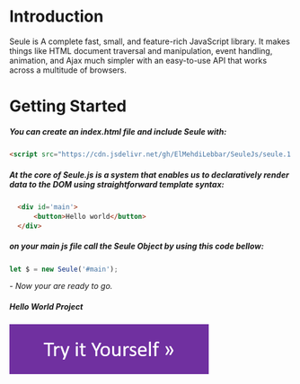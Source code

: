 # Introduction
Seule is A complete fast, small, and feature-rich JavaScript library. It makes things like HTML document traversal and manipulation, event handling, animation, and Ajax much simpler with an easy-to-use API that works across a multitude of browsers.


# Getting Started

##### You can create an index.html file and include Seule with:

```html
<script src="https://cdn.jsdelivr.net/gh/ElMehdiLebbar/SeuleJs/seule.1.min.js"></script>
```

##### At the core of Seule.js is a system that enables us to declaratively render data to the DOM using straightforward template syntax:

```html
  <div id='main'>
      <button>Hello world</button>
  </div>
```
<h5>on your main js file call the Seule Object by using this code bellow:</h5>

```javascript
let $ = new Seule('#main');
```

<i>- Now your are ready to go.</i>

##### Hello World Project

[![alt text](https://raw.githubusercontent.com/ElMehdiLebbar/SeuleJs/master/img/try.png)](https://codepen.io/el-mehdi-lebbar/pen/pooKBaX)


